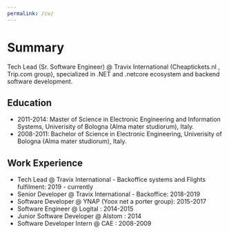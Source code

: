```yaml
---
permalink: /cv/
---
```


# Summary #

Tech Lead (Sr. Software Engineer) @ Travix International (Cheaptickets.nl , Trip.com group), specialized in .NET and .netcore ecosystem and backend software development.

## Education ##

* 2011-2014: Master of Science in Electronic Engineering and Information Systems, Univerisity of Bologna (Alma mater studiorum), Italy.
* 2008-2011: Bachelor of Science in Electronic Engineering, Univerisity of Bologna (Alma mater studiorum), Italy.

## Work Experience ##

* Tech Lead @ Travix International - Backoffice systems and Flights fulfilment: 2019 - currently
* Senior Developer @ Travix International - Backoffice: 2018-2019
* Software Developer @ YNAP (Yoox net a porter group): 2015-2017
* Software Engineer @ Logital : 2014-2015
* Junior Software Developer @ Alstom : 2014
* Software Developer Intern @ CAE : 2008-2009
